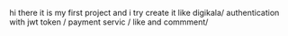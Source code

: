 hi there it is my first  project and i try create it like digikala/
authentication with jwt token /
payment servic /
like and commment/
